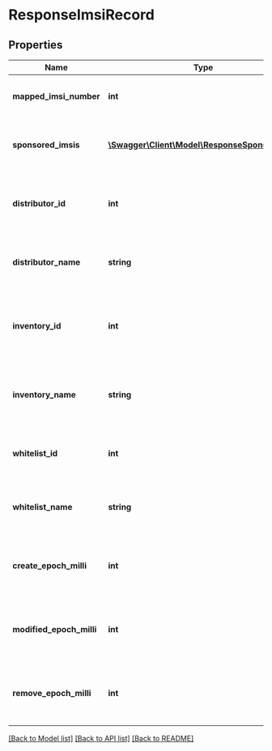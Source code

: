 # ResponseImsiRecord

## Properties
Name | Type | Description | Notes
------------ | ------------- | ------------- | -------------
**mapped_imsi_number** | **int** | The number of Customer IMSI | [optional] 
**sponsored_imsis** | [**\Swagger\Client\Model\ResponseSponsorImsi[]**](ResponseSponsorImsi.md) | A list of Sponsored IMSIs assigned to a IMSI | [optional] 
**distributor_id** | **int** | The unique identifier of the distributor who owns the IMSI | [optional] 
**distributor_name** | **string** | The name of the distributor who owns the IMSI | [optional] 
**inventory_id** | **int** | The unique identifier of an inventory which owned a IMSI | [optional] 
**inventory_name** | **string** | The name of an inventory which owned a IMSI | [optional] 
**whitelist_id** | **int** | The Whitelist ID that this IMSI is using | [optional] 
**whitelist_name** | **string** | The name of Whitelist that this IMSI is using | [optional] 
**create_epoch_milli** | **int** | The timestamp when this IMSI has been provisioned | [optional] 
**modified_epoch_milli** | **int** | The timestamp when this IMSI has been modified | [optional] 
**remove_epoch_milli** | **int** | The timestamp when this IMSI has been removed | [optional] 

[[Back to Model list]](../../README.md#documentation-for-models) [[Back to API list]](../../README.md#documentation-for-api-endpoints) [[Back to README]](../../README.md)

